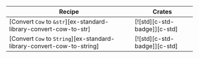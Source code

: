 | Recipe | Crates |
|---|---|
| [Convert `Cow` to `&str`][ex-standard-library-convert-cow-to-str] | [![std][c-std-badge]][c-std] |
| [Convert `Cow` to `String`][ex-standard-library-convert-cow-to-string] | [![std][c-std-badge]][c-std] |

